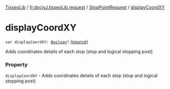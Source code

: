 [TisseoLib](../../index.md) / [fr.docjyJ.tisseoLib.request](../index.md) / [StopPointRequest](index.md) / [displayCoordXY](./display-coord-x-y.md)

# displayCoordXY

`var displayCoordXY: `[`Boolean`](https://kotlinlang.org/api/latest/jvm/stdlib/kotlin/-boolean/index.html)`?` [(source)](https://github.com/docjyJ/TisseoLib/tree/master/src/main/kotlin/fr/docjyJ/tisseoLib/request/StopPointRequest.kt#L35)

Adds coordinates details of each stop (stop and logical stopping post)

### Property

`displayCoordXY` - Adds coordinates details of each stop (stop and logical stopping post)